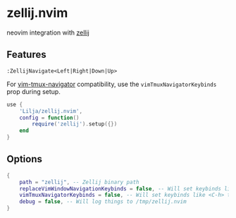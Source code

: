 # zellij.nvim

neovim integration with [zellij](https://github.com/zellij-org/zellij)

## Features

`:ZellijNavigate<Left|Right|Down|Up>`

For [vim-tmux-navigator](https://github.com/zellij-org/zellij) compatibility, use the `vimTmuxNavigatorKeybinds` prop during setup.

```lua
use {
    'Lilja/zellij.nvim',
    config = function()
        require('zellij').setup({})
    end
}
```

## Options

```lua
{
    path = "zellij", -- Zellij binary path
    replaceVimWindowNavigationKeybinds = false, -- Will set keybinds like <C-w>h to left
    vimTmuxNavigatorKeybinds = false, -- Will set keybinds like <C-h> to left
    debug = false, -- Will log things to /tmp/zellij.nvim
}
```
